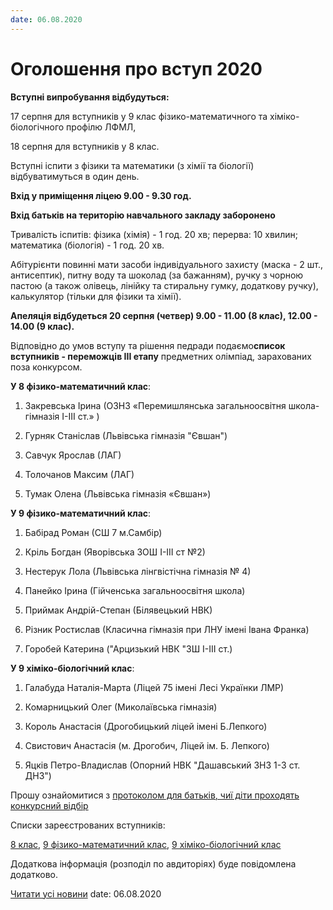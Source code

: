 ```yaml
---
date: 06.08.2020
---
```

# Оголошення про вступ 2020

**Вступні випробування відбудуться:**

17 серпня для вступників у 9 клас фізико-математичного та хіміко-біологічного профілю ЛФМЛ,

18 серпня для вступників у 8 клас.

Вступні іспити з фізики та математики (з хімії та біології) відбуватимуться в один день.

**Вхід у приміщення ліцею 9.00 - 9.30 год.**

**Вхід батьків на територію навчального закладу заборонено**

Тривалість іспитів: фізика (хімія) - 1 год. 20 хв; перерва: 10 хвилин; математика (біологія) - 1 год. 20 хв.

Абітурієнти повинні мати засоби індивідуального захисту (маска - 2 шт., антисептик), питну воду та шоколад (за бажанням), ручку з чорною пастою (а також олівець, лінійку та стиральну гумку, додаткову ручку), калькулятор (тільки для фізики та хімії).

**Апеляція відбудеться 20 серпня (четвер) 9.00 - 11.00 (8 клас), 12.00 - 14.00 (9 клас).**

Відповідно до умов вступу та рішення педради подаємо**список вступників - переможців ІІІ етапу** предметних олімпіад, зарахованих поза конкурсом.

**У 8 фізико-математичний клас**:

1. Закревська Ірина (ОЗНЗ «Перемишлянська загальноосвітня школа-гімназія І-ІІІ ст.» )

2. Гурняк Станіслав (Львівська гімназія "Євшан")

3. Савчук Ярослав (ЛАГ)

4. Толочанов Максим (ЛАГ)

5. Тумак Олена (Львівська гімназія «Євшан»)

**У 9 фізико-математичний клас**:

1. Бабірад Роман (СШ 7 м.Самбір)

2. Кріль Богдан (Яворівська ЗОШ І-ІІІ ст №2)

3. Нестерук Лола (Львівська лінгвістічна гімназія № 4)

4. Панейко Ірина (Гійченська загальноосвітня школа)

5. Приймак Андрій-Степан (Білявецький НВК)

6. Різник Ростислав (Класична гімназія при ЛНУ імені Івана Франка)

7. Горобей Катерина ("Арцизький НВК "ЗШ I-III ст.)

**У 9 хіміко-біологічний клас**:

1. Галабуда Наталія-Марта (Ліцей 75 імені Лесі Українки ЛМР)

2. Комарницький Олег (Миколаївська гімназія)

3. Король Анастасія (Дрогобицький ліцей імені Б.Лепкого)

4. Свистович Анастасія (м. Дрогобич, Ліцей ім. Б. Лепкого)

5. Яцків Петро-Владислав (Опорний НВК "Дашавський ЗНЗ 1-3 ст. ДНЗ")

Прошу ознайомитися з [протоколом для батьків, чиї діти проходять конкурсний відбір](/files/blog/оголошення-про-вступ-2020/протокол-для-батьків.docx)

Списки зареєстрованих вступників:

[8 клас](/files/blog/оголошення-про-вступ-2020/вступники-8.docx), [9 фізико-математичний клас](/files/blog/оголошення-про-вступ-2020/вступники-9-фм.docx), [9 хіміко-біологічний клас](/files/blog/оголошення-про-вступ-2020/вступники-9-хб.docx)

Додаткова інформація (розподіл по авдиторіях) буде повідомлена додатково.

[Читати усі новини](/news)
date: 06.08.2020
